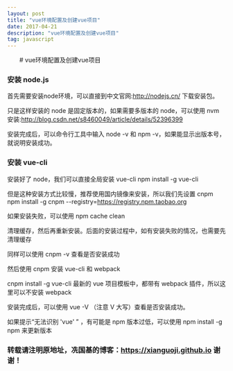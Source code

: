 ```yaml
---
layout: post
title: "vue环境配置及创建vue项目"
date: 2017-04-21
description: "vue环境配置及创建vue项目"
tag: javascript
---   
```


　　# vue环境配置及创建vue项目

  ### 安装 node.js

  首先需要安装node环境，可以直接到中文官网:http://nodejs.cn/ 下载安装包。

  只是这样安装的 node 是固定版本的，如果需要多版本的 node，可以使用 nvm 安装:http://blog.csdn.net/s8460049/article/details/52396399

  安装完成后，可以命令行工具中输入 node -v 和 npm -v，如果能显示出版本号，就说明安装成功。

  ### 安装 vue-cli

  安装好了 node，我们可以直接全局安装 vue-cli
  npm install -g vue-cli

  但是这种安装方式比较慢，推荐使用国内镜像来安装，所以我们先设置 cnpm
  npm install -g cnpm --registry=https://registry.npm.taobao.org

  如果安装失败，可以使用
  npm cache clean

  清理缓存，然后再重新安装。后面的安装过程中，如有安装失败的情况，也需要先清理缓存

  同样可以使用 cnpm -v 查看是否安装成功

  然后使用 cnpm 安装 vue-cli 和 webpack

  cnpm install -g vue-cli
  最新的 vue 项目模板中，都带有 webpack 插件，所以这里可以不安装 webpack

  安装完成后，可以使用 vue -V （注意 V 大写）查看是否安装成功。

  如果提示“无法识别 'vue' ” ，有可能是 npm 版本过低，可以使用 npm install -g npm 来更新版本







  ### 转载请注明原地址，冼国基的博客：https://xianguoji.github.io 谢谢！
